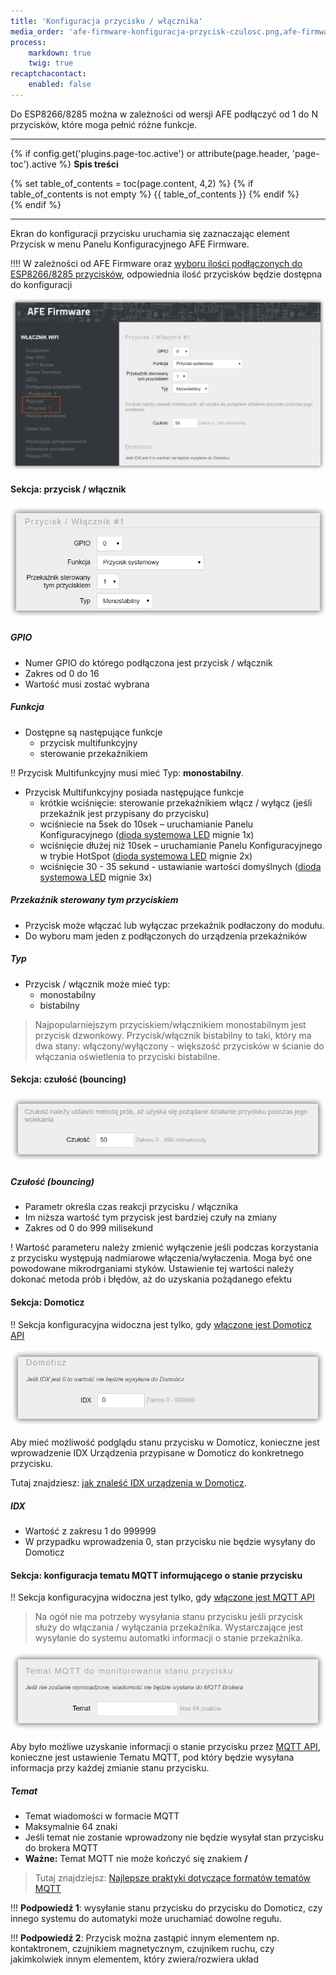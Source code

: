 ```yaml
---
title: 'Konfiguracja przycisku / włącznika'
media_order: 'afe-firmware-konfiguracja-przycisk-czulosc.png,afe-firmware-konfiguracja-przycisk-domoticz.png,afe-firmware-konfiguracja-przycisk-menu.png,afe-firmware-konfiguracja-przycisk-przycisk.png,afe-firmware-konfiguracja-przycisk-mqtt.png'
process:
    markdown: true
    twig: true
recaptchacontact:
    enabled: false
---
```


Do ESP8266/8285 można w zależności od wersji AFE podłączyć od 1 do N przycisków, które moga pełnić różne funkcje.

---

{% if config.get('plugins.page-toc.active') or attribute(page.header, 'page-toc').active %}
**Spis treści**
<div class="page-toc">
    {% set table_of_contents = toc(page.content, 4,2) %}
    {% if table_of_contents is not empty %}
    {{ table_of_contents }}
    {% endif %}
</div>
{% endif %}

---

Ekran do konfiguracji przycisku uruchamia się zaznaczając element Przycisk  w menu Panelu Konfiguracyjnego AFE Firmware.

!!!! W zależności od AFE Firmware oraz [wyboru ilości podłączonych do ESP8266/8285 przycisków](/konfiguracja/konfiguracja-urzadzenia), odpowiednia ilość przycisków będzie dostępna do konfiguracji

![](afe-firmware-konfiguracja-przycisk-menu.png)

#### Sekcja: przycisk / włącznik

![](afe-firmware-konfiguracja-przycisk-przycisk.png)

##### GPIO

* Numer GPIO do którego podłączona jest przycisk / włącznik
* Zakres od 0 do 16
* Wartość musi zostać wybrana


##### Funkcja

* Dostępne są następujące funkcje
	* przycisk multifunkcyjny
	* sterowanie przekaźnikiem

!! Przycisk Multifunkcyjny musi mieć Typ: **monostabilny**.

* Przycisk Multifunkcyjny posiada następujące funkcje
	* krótkie wciśnięcie: sterowanie przekaźnikiem włącz / wyłącz (jeśli przekaźnik jest przypisany do przycisku)
	* wciśniecie na 5sek do 10sek – uruchamianie Panelu Konfiguracyjnego ([dioda systemowa LED](/konfiguracja/konfiguracja-diody-led/dioda-systemowa) mignie 1x)
	* wciśnięcie dłużej niż 10sek – uruchamianie Panelu Konfiguracyjnego w trybie HotSpot ([dioda systemowa LED](/konfiguracja/konfiguracja-diody-led/dioda-systemowa) mignie 2x)
	* wciśnięcie 30 - 35 sekund - ustawianie wartości domyślnych  ([dioda systemowa LED](/konfiguracja/konfiguracja-diody-led/dioda-systemowa) mignie 3x)

##### Przekaźnik sterowany tym przyciskiem
* Przycisk może włączać lub wyłączac przekaźnik podłaczony do modułu. 
* Do wyboru mam jeden z podłączonych do urządzenia przekaźników

##### Typ
* Przycisk / włącznik może mieć typ:
	* monostabilny
	* bistabilny

> Najpopularniejszym przyciskiem/włącznikiem monostabilnym jest przycisk dzwonkowy. Przycisk/włącznik bistabilny to taki, który ma dwa stany: włączony/wyłączony - większość przycisków w ścianie do włączania oświetlenia to przyciski bistabilne.
 

#### Sekcja: czułość (bouncing)

![](afe-firmware-konfiguracja-przycisk-czulosc.png)

##### Czułość (bouncing)
* Parametr określa czas reakcji przycisku / włącznika
* Im niższa wartość tym przycisk jest bardziej czuły na zmiany
* Zakres od 0 do 999 milisekund

! Wartość parameteru należy zmienić wyłączenie jeśli podczas korzystania z przycisku występują nadmiarowe włączenia/wyłaczenia. Moga być one powodowane mikrodrganiami styków. Ustawienie tej wartości należy dokonać metoda prób i błędów, aż do uzyskania pożądanego efektu

#### Sekcja: Domoticz

!! Sekcja konfiguracyjna widoczna jest tylko, gdy [włączone jest Domoticz API](/konfiguracja/konfiguracja-urzadzenia)

![](afe-firmware-konfiguracja-przycisk-domoticz.png)

Aby mieć możliwość podglądu stanu przycisku w Domoticz, konieczne jest wprowadzenie IDX Urządzenia przypisane w Domoticz do konkretnego przycisku.

Tutaj znajdziesz: [jak znaleść IDX urządzenia w Domoticz](/integracja-api/domoticz-api/gdzie-znalezc-idx).


##### IDX
* Wartość z zakresu 1 do 999999
* W przypadku wprowadzenia 0, stan przycisku nie będzie wysyłany do Domoticz

#### Sekcja: konfiguracja tematu MQTT informującego o stanie przycisku

!! Sekcja konfiguracyjna widoczna jest tylko, gdy [włączone jest MQTT API](/konfiguracja/konfiguracja-urzadzenia)

> Na ogół nie ma potrzeby wysyłania stanu przycisku jeśli przycisk służy do włączania / wyłączania przekaźnika. Wystarczające jest wysyłanie do systemu automatki informacji o stanie przekaźnika. 

![](afe-firmware-konfiguracja-przycisk-mqtt.png)

Aby było możliwe uzyskanie informacji o stanie przycisku przez [MQTT API](/integracja-api/mqtt), konieczne jest ustawienie Tematu MQTT, pod który będzie wysyłana informacja przy każdej zmianie stanu przycisku.
 
##### Temat
* Temat wiadomości w formacie MQTT
* Maksymalnie 64 znaki
* Jeśli temat nie zostanie wprowadzony nie będzie wysyłał stan przycisku do brokera MQTT
* **Ważne:** Temat MQTT nie może kończyć się znakiem **/**

> Tutaj znajdziejsz: [Najlepsze praktyki dotyczące formatów tematów MQTT](/integracja-api/mqtt/tematy-mqtt-najlepsze-praktyki)


!!! **Podpowiedź 1**: wysyłanie stanu przycisku do przycisku do Domoticz, czy innego systemu do automatyki może uruchamiać dowolne regułu.

!!! **Podpowiedź 2**: Przycisk można zastąpić innym elementem np. kontaktronem, czujnikiem magnetycznym, czujnikem ruchu, czy jakimkolwiek innym elementem, który zwiera/rozwiera układ